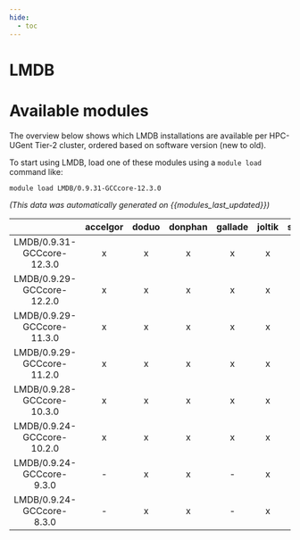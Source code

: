 ```yaml
---
hide:
  - toc
---
```


LMDB
====

# Available modules


The overview below shows which LMDB installations are available per HPC-UGent Tier-2 cluster, ordered based on software version (new to old).

To start using LMDB, load one of these modules using a `module load` command like:

```shell
module load LMDB/0.9.31-GCCcore-12.3.0
```

*(This data was automatically generated on {{modules_last_updated}})*  

| |accelgor|doduo|donphan|gallade|joltik|shinx|skitty|
| :---: | :---: | :---: | :---: | :---: | :---: | :---: | :---: |
|LMDB/0.9.31-GCCcore-12.3.0|x|x|x|x|x|x|x|
|LMDB/0.9.29-GCCcore-12.2.0|x|x|x|x|x|-|x|
|LMDB/0.9.29-GCCcore-11.3.0|x|x|x|x|x|-|x|
|LMDB/0.9.29-GCCcore-11.2.0|x|x|x|x|x|-|x|
|LMDB/0.9.28-GCCcore-10.3.0|x|x|x|x|x|-|x|
|LMDB/0.9.24-GCCcore-10.2.0|x|x|x|x|x|-|x|
|LMDB/0.9.24-GCCcore-9.3.0|-|x|x|-|x|-|x|
|LMDB/0.9.24-GCCcore-8.3.0|-|x|x|-|x|-|x|
